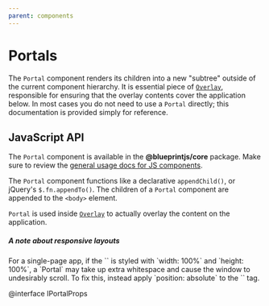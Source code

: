 ```yaml
---
parent: components
---
```


# Portals

The `Portal` component renders its children into a new "subtree" outside of the current component
hierarchy. It is essential piece of [`Overlay`](#components.overlay), responsible for ensuring that
the overlay contents cover the application below. In most cases you do not need to use a `Portal`
directly; this documentation is provided simply for reference.

## JavaScript API

The `Portal` component is available in the __@blueprintjs/core__ package. Make sure to review the
[general usage docs for JS components](#components.usage).

The `Portal` component functions like a declarative `appendChild()`, or jQuery's `$.fn.appendTo()`.
The children of a `Portal` component are appended to the `<body>` element.

`Portal` is used inside [`Overlay`](#components.overlay) to actually overlay the content on the
application.

<div class="pt-callout pt-intent-warning pt-icon-warning-sign">
<h5>A note about responsive layouts</h5>
For a single-page app, if the `<body>` is styled with `width: 100%` and `height: 100%`, a `Portal`
may take up extra whitespace and cause the window to undesirably scroll. To fix this, instead
apply `position: absolute` to the `<body>` tag.
</div>

@interface IPortalProps
